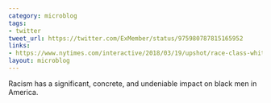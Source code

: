 ```yaml
---
category: microblog
tags:
- twitter
tweet_url: https://twitter.com/ExMember/status/975980787815165952
links:
- https://www.nytimes.com/interactive/2018/03/19/upshot/race-class-white-and-black-men.html?mtrref=t.co
layout: microblog
---
```

Racism has a significant, concrete, and undeniable impact on black men in America.

